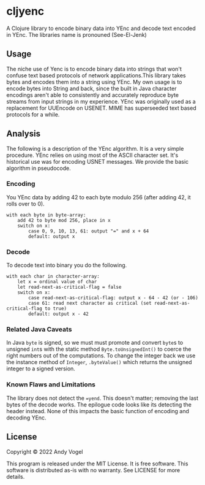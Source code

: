 # cljyenc

A Clojure library to encode binary data into YEnc and decode
text encoded in YEnc. The libraries name is pronouned (See-El-Jenk)

## Usage

The niche use of Yenc
is to encode binary data into strings that won't confuse text based
protocols of network applications.This library takes bytes and encodes them into a string using YEnc. My own usage is to encode bytes into String and back, since the built in Java character
encodings aren't able to consistently and accurately reproduce byte
streams from input strings in my experience. YEnc was originally
used as a replacement for UUEncode on USENET. MIME has 
superseeded text based protocols for a while. 

## Analysis

The following is a description of the YEnc algorithm. It is a very simple
procedure. YEnc relies on using most of the ASCII character set. It's 
historical use was for encoding USNET messages. We provide the basic
algorithm in pseudocode.

### Encoding

You YEnc data by adding 42 to each byte modulo 256 (after adding 42, it
rolls over to 0). 

```
with each byte in byte-array:
    add 42 to byte mod 256, place in x
    switch on x:
        case 0, 9, 10, 13, 61: output "=" and x + 64
        default: output x
```

### Decode

To decode text into binary you do the following.

```
with each char in character-array:
    let x = ordinal value of char
    let read-next-as-critical-flag = false
    switch on x:
        case read-next-as-critical-flag: output x - 64 - 42 (or - 106)
        case 61: read next character as critical (set read-next-as-critical-flag to true)
        default: output x - 42
```

### Related Java Caveats

In Java `byte` is signed, so we must must promote and convert `byte`s to unsigned `int`s
with the static method `Byte.toUnsignedInt()` to coerce the right numbers out of 
the computations. To change the integer back we use the instance method of 
`Integer`, `.byteValue()` which returns the unsigned integer to a signed version.

### Known Flaws and Limitations

The library does not detect the `=yend`. This doesn't matter; removing the 
last bytes of the decode works. The epilogue code looks like its detecting 
the header instead. None of this impacts the basic function of encoding
and decoding YEnc.

## License

Copyright © 2022 Andy Vogel

This program is released under the MIT License. It is free software. This software is 
distributed as-is with no warranty. See LICENSE for more details.

